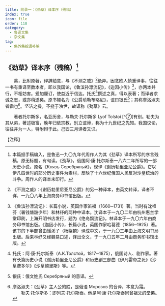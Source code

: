 ```yaml
---
title: 附录一：《劲草》译本序（残稿）
index: true
icon: file
order: 118
category:
  - 鲁迅文集
  - 杂文集
tag:  
  - 集外集拾遗补编
---
```


## 《劲草》译本序（残稿）[^①]

　　藁，比附原著，绎辞紬意，与《不测之威》[^②]绝异。因念欧人慎重译事，往往一书有重译至数本者，即以我国论，《鲁滨孙漂流记》，《迦因小传》[^③]，亦两本并行，不相妨害。爰加厘订，使益近于信达。托氏[^④]撰述之真，得以表著；而译者求诚之志，或亦稍遂矣。原书幖名为《公爵琐勒布略尼》，谊曰银氏[^⑤]；其称摩洛淑夫者霜也[^⑥]。坚洁之操，不挠于浊世，故译称《劲草》云。

　　著者托尔斯多，名亚历舍，与勒夫·托尔斯多 Lyof Tolstoi [^⑦]有别。勒夫为其从弟，著述极富，晚年归依宗教，别立谊谛，称为十九世纪之先知。我国议论，往往并为一人，特附辩于此。己酉三月译者又识。

【注释】

[^①]:本篇据手稿编入，是鲁迅一九〇九年代周作人为其《劲草》译本所写的序言残稿，原无标题，有句读。《劲草》，俄国阿·康·托尔斯泰一八六二年所写的一部历史小说，原名《Князъ Серебряный》，现译《谢历勃里亚尼公爵》。它以伊凡四世时的部分历史事件为素材，反映了十六世纪俄国人民反对沙皇统治的斗争。周作人的译本未印行。

[^②]:《不测之威》：《谢历勃里尼亚尼公爵》的另一种译本，由英文转译，译者不详，一九〇八年上海商务印书馆出版。

[^③]:《鲁滨孙漂流记》：长篇小说，英国作家笛福（1660─1731）著。当时有沈祖芬（署钱塘跛少年）和林纾的两种中译本。沈译本于一九〇二年由杭州惠兰学堂印刷，上海开明书店发行，题为《绝岛飘流记》。林译本于一九〇六年由商务印书馆出版。《迦因小传》，长篇小说，英国作家哈葛德（1856─1925）著。该书的下半部曾由蟠溪子（杨紫麟）译成中文，于一九〇三年由上海文明书局出版。后来林纾又经魏易口述，译出全文，于一九〇五年二月由商务印书馆出版。

[^④]:托氏：阿·康·托尔斯泰（А.К.Толстой，1817─1875），俄国诗人、剧作家。著有长篇历史小说《谢历勃里亚尼公爵》和历史剧三部曲《伊凡雷帝之死》《沙皇费多尔》《沙皇鲍里斯》等。

[^⑤]:银氏：俄文姓氏 Серебряный 的意译。

[^⑥]:摩洛淑夫：《劲草》主人公的姓，是俄语 Морозов 的音译，本意为霜。  
    　　勒夫·托尔斯多：即列夫·托尔斯泰。他是阿·康·托尔斯泰同曾祖父的堂弟。

